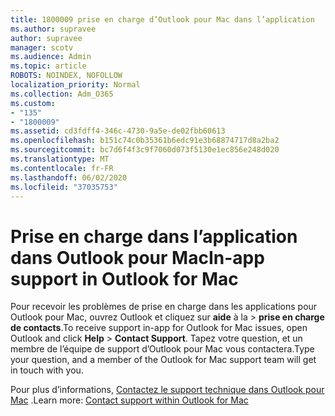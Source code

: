 ```yaml
---
title: 1800009 prise en charge d’Outlook pour Mac dans l’application
ms.author: supravee
author: supravee
manager: scotv
ms.audience: Admin
ms.topic: article
ROBOTS: NOINDEX, NOFOLLOW
localization_priority: Normal
ms.collection: Adm_O365
ms.custom:
- "135"
- "1800009"
ms.assetid: cd3fdff4-346c-4730-9a5e-de02fbb60613
ms.openlocfilehash: b151c74c0b35361b6edc91e3b68874717d8a2ba2
ms.sourcegitcommit: bc7d6f4f3c9f7060d073f5130e1ec856e248d020
ms.translationtype: MT
ms.contentlocale: fr-FR
ms.lasthandoff: 06/02/2020
ms.locfileid: "37035753"
---
```

# <a name="in-app-support-in-outlook-for-mac"></a><span data-ttu-id="023ba-102">Prise en charge dans l’application dans Outlook pour Mac</span><span class="sxs-lookup"><span data-stu-id="023ba-102">In-app support in Outlook for Mac</span></span>

<span data-ttu-id="023ba-103">Pour recevoir les problèmes de prise en charge dans les applications pour Outlook pour Mac, ouvrez Outlook et cliquez sur **aide** à la \> **prise en charge de contacts**.</span><span class="sxs-lookup"><span data-stu-id="023ba-103">To receive support in-app for Outlook for Mac issues, open Outlook and click **Help** \> **Contact Support**.</span></span> <span data-ttu-id="023ba-104">Tapez votre question, et un membre de l’équipe de support d’Outlook pour Mac vous contactera.</span><span class="sxs-lookup"><span data-stu-id="023ba-104">Type your question, and a member of the Outlook for Mac support team will get in touch with you.</span></span> 

<span data-ttu-id="023ba-105">Pour plus d’informations, [Contactez le support technique dans Outlook pour Mac](https://support.office.com//article/d0410177-8e65-4487-93f7-206a3a3d71a8) .</span><span class="sxs-lookup"><span data-stu-id="023ba-105">Learn more: [Contact support within Outlook for Mac](https://support.office.com//article/d0410177-8e65-4487-93f7-206a3a3d71a8)</span></span>